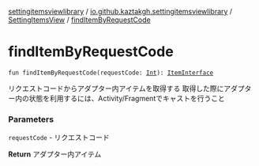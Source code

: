 [settingitemsviewlibrary](../../index.md) / [io.github.kaztakgh.settingitemsviewlibrary](../index.md) / [SettingItemsView](index.md) / [findItemByRequestCode](./find-item-by-request-code.md)

# findItemByRequestCode

`fun findItemByRequestCode(requestCode: `[`Int`](https://kotlinlang.org/api/latest/jvm/stdlib/kotlin/-int/index.html)`): `[`ItemInterface`](../-item-interface/index.md)

リクエストコードからアダプター内アイテムを取得する
取得した際にアダプター内の状態を利用するには、Activity/Fragmentでキャストを行うこと

### Parameters

`requestCode` - リクエストコード

**Return**
アダプター内アイテム

